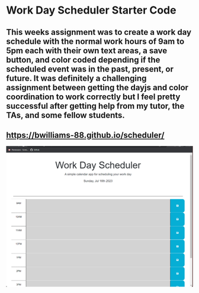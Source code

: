 # Work Day Scheduler Starter Code

## This weeks assignment was to create a work day schedule with the normal work hours of 9am to 5pm each with their own text areas, a save button, and color coded depending if the scheduled event was in the past, present, or future. It was definitely a challenging assignment between getting the dayjs and color coordination to work correctly but I feel pretty successful after getting help from my tutor, the TAs, and some fellow students.

## https://bwilliams-88.github.io/scheduler/
![Alt text](image.png)